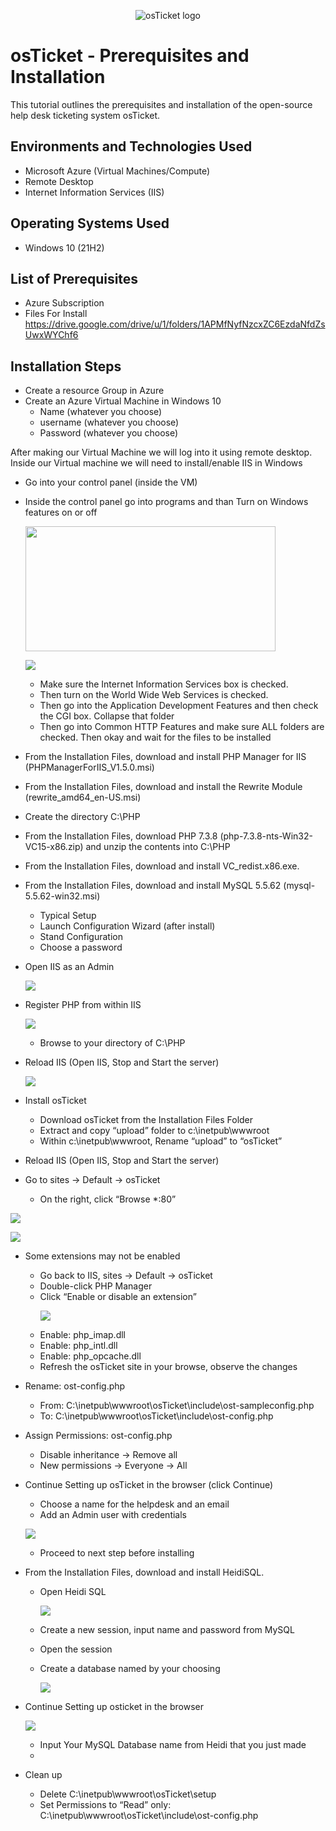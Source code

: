 <p align="center">
<img src="https://i.imgur.com/Clzj7Xs.png" alt="osTicket logo"/>
</p>

<h1>osTicket - Prerequisites and Installation</h1>
This tutorial outlines the prerequisites and installation of the open-source help desk ticketing system osTicket.<br />


<h2>Environments and Technologies Used</h2>

- Microsoft Azure (Virtual Machines/Compute)
- Remote Desktop
- Internet Information Services (IIS)

<h2>Operating Systems Used </h2>

- Windows 10</b> (21H2)

<h2>List of Prerequisites</h2>

- Azure Subscription
- Files For Install https://drive.google.com/drive/u/1/folders/1APMfNyfNzcxZC6EzdaNfdZsUwxWYChf6

<h2>Installation Steps</h2>

- Create a resource Group in Azure
- Create an Azure Virtual Machine in Windows 10
  - Name (whatever you choose)
  - username (whatever you choose)
  - Password (whatever you choose)

After making our Virtual Machine we will log into it using remote desktop. Inside our Virtual machine we will need to install/enable IIS in Windows
 - Go into your control panel (inside the VM)
 - Inside the control panel go into programs and than Turn on Windows features on or off
   <p>
     <img src="https://i.imgur.com/D50bfHe.png" width="400" height="200"/>
   </p>
   <P>
     <img src="https://i.imgur.com/H8zPq8j.png"
   </P>
     
   - Make sure the Internet Information Services box is checked.
   - Then turn on the World Wide Web Services is checked.
   - Then go into the Application Development Features and then check the CGI box. Collapse that folder
   - Then go into Common HTTP Features and make sure ALL folders are checked. Then okay and wait for the files to be installed

- From the Installation Files, download and install PHP Manager for IIS (PHPManagerForIIS_V1.5.0.msi)
- From the Installation Files, download and install the Rewrite Module (rewrite_amd64_en-US.msi)
- Create the directory C:\PHP
- From the Installation Files, download PHP 7.3.8 (php-7.3.8-nts-Win32-VC15-x86.zip) and unzip the contents into C:\PHP
- From the Installation Files, download and install VC_redist.x86.exe.
- From the Installation Files, download and install MySQL 5.5.62 (mysql-5.5.62-win32.msi)
  - Typical Setup
  - Launch Configuration Wizard (after install)
  - Stand Configuration
  - Choose a password
 - Open IIS as an Admin
   <P>
   <img src="https://i.imgur.com/naKiFJv.png"/>
   </P>
 - Register PHP from within IIS
   <P>
     <img src="https://i.imgur.com/2WYoWxq.png"/>
   </P>

      - Browse to your directory of C:\PHP
 - Reload IIS (Open IIS, Stop and Start the server)
   <P>
     <img src="https://i.imgur.com/tPxLSDP.png"/> 
   </P>
 - Install osTicket
   - Download osTicket from the Installation Files Folder
   - Extract and copy “upload” folder to c:\inetpub\wwwroot
   - Within c:\inetpub\wwwroot, Rename “upload” to “osTicket”
     
- Reload IIS (Open IIS, Stop and Start the server)
- Go to sites -> Default -> osTicket
  - On the right, click “Browse *:80” 
 <P>
  <img src="https://i.imgur.com/noybem3.png"/>
</P>  
 <P>
  <img src="https://i.imgur.com/4CGr8J8.png"/>
 </P>
 
- Some extensions may not be enabled
  - Go back to IIS, sites -> Default -> osTicket
  - Double-click PHP Manager
  - Click “Enable or disable an extension”
    <P>
    <img src="https://i.imgur.com/S626ymX.png"/>
    </P>
  - Enable: php_imap.dll
  - Enable: php_intl.dll
  - Enable: php_opcache.dll
  - Refresh the osTicket site in your browse, observe the changes
  
- Rename: ost-config.php
  - From: C:\inetpub\wwwroot\osTicket\include\ost-sampleconfig.php
  - To: C:\inetpub\wwwroot\osTicket\include\ost-config.php

- Assign Permissions: ost-config.php
  - Disable inheritance -> Remove all
  - New permissions -> Everyone -> All

- Continue Setting up osTicket in the browser (click Continue)
  - Choose a name for the helpdesk and an email
  - Add an Admin user with credentials
   <P>
    <img src="https://i.imgur.com/gzbcgDN.png"/>
  </P>
  
   - Proceed to next step before installing
    
- From the Installation Files, download and install HeidiSQL.
  - Open Heidi SQL
     <P>
    <img src="https://i.imgur.com/q165OEu.png"/>
    </P
      
   - Create a new session, input name and password from MySQL
   - Open the session
   - Create a database named by your choosing
     <P>
       <img src="https://i.imgur.com/nufjt2M.png"/>
     </P>
   
 
- Continue Setting up osticket in the browser
  <P>
    <img src="https://i.imgur.com/vla7eDX.png"/>
  </P>
  
    - Input Your MySQL Database name from Heidi that you just made
    - 

- Clean up
   - Delete C:\inetpub\wwwroot\osTicket\setup
   - Set Permissions to “Read” only: C:\inetpub\wwwroot\osTicket\include\ost-config.php
  

  









 
   


   


  
  



